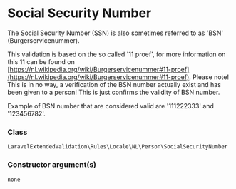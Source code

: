 # Social Security Number
The Social Security Number (SSN) is also sometimes referred to as 'BSN' (Burgerservicenummer).

This validation is based on the so called '11 proef', for more information on this 11 can be found on 
[https://nl.wikipedia.org/wiki/Burgerservicenummer#11-proef](https://nl.wikipedia.org/wiki/Burgerservicenummer#11-proef).
Please note! This is in no way, a verification of the BSN number actually exist and has been given to a person! This is just confirms the validity of BSN number.

Example of BSN number that are considered valid are '111222333' and '123456782'.
### Class
`LaravelExtendedValidation\Rules\Locale\NL\Person\SocialSecurityNumber`

### Constructor argument(s)
```php
none
```